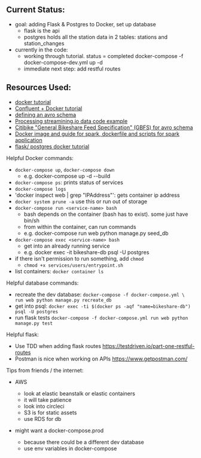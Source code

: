 ## Current Status:
- goal: adding Flask & Postgres to Docker, set up database
  - flask is the api
  - postgres holds all the station data in 2 tables: stations and station_changes
- currently in the code:
  - working through tutorial. status = completed docker-compose -f docker-compose-dev.yml up -d
  - immediate next step: add restful routes


## Resources Used:
- [docker tutorial](https://docs.docker.com/get-started/part4/#set-up-your-swarm)
- [Confluent + Docker tutorial](https://docs.confluent.io/current/installation/docker/docs/quickstart.html)
- [defining an avro schema](https://avro.apache.org/docs/1.8.2/gettingstartedpython.html)
- [Processing streamining.io data code example](https://github.com/streamdataio/streamdataio-python/blob/master/client.py)
- [Citibike "General Bikeshare Feed Specification" (GBFS) for avro schema](https://github.com/NABSA/gbfs/blob/master/gbfs.md#station_statusjson)
- [Docker image and guide for spark, dockerfile and scripts for spark application](https://github.com/mjhea0/flask-spark-docker)
- [flask/ postgres docker tutorial](https://testdriven.io/part-one-postgres-setup)

Helpful Docker commands:
  - `docker-compose up`, `docker-compose down`
    - e.g. docker-compose up -d --build
  - `docker-compose ps`: prints status of services
  - `docker-compose logs`
  - 'docker inspect web | grep "IPAddress"': gets container ip address
  - `docker system prune -a` use this or run out of storage
  - `docker-compose run <service-name> bash`
    - bash depends on the container (bash has to exist). some just have bin/sh
    - from within the container, can run commands
    - e.g. docker-compose run web python manage.py seed_db
  - `docker-compose exec <service-name> bash`
    - get into an already running service
    - e.g. docker exec -it bikeshare-db psql -U postgres
  - if there isn't permission to run something, add `chmod`
    - `chmod +x services/users/entrypoint.sh`
  - list containers: `docker container ls`

Helpful database commands:
- recreate the dev database: `docker-compose -f docker-compose.yml \
  run web python manage.py recreate_db`
- get into psql: `docker exec -ti $(docker ps -aqf "name=bikeshare-db") psql -U postgres`
- run flask tests `docker-compose -f docker-compose.yml run web python manage.py test`

Helpful flask:
- Use TDD when adding flask routes https://testdriven.io/part-one-restful-routes
- Postman is nice when working on APIs https://www.getpostman.com/

Tips from friends / the internet:
- AWS
    - look at elastic beanstalk or elastic containers
    - it will take patience
    - look into circleci
    - S3 is for static assets
    - use RDS for db

- might want a docker-compose.prod
    - because there could be a different dev database
    - use env variables in docker-compose
